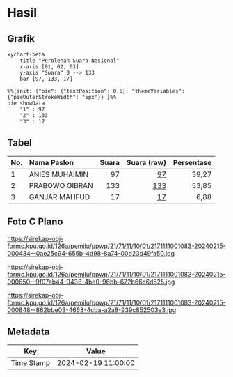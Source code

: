 # Hasil

## Grafik

```mermaid
xychart-beta
    title "Perolehan Suara Nasional"
    x-axis [01, 02, 03]
    y-axis "Suara" 0 --> 133
    bar [97, 133, 17]
```

```mermaid
%%{init: {"pie": {"textPosition": 0.5}, "themeVariables": {"pieOuterStrokeWidth": "5px"}} }%%
pie showData
    "1" : 97
    "2" : 133
    "3" : 17
```

## Tabel

| No. | Nama Paslon    | Suara | Suara (raw) | Persentase |
|:--- |:-------------- | -----:| -----------:| ----------:|
| 1   | ANIES MUHAIMIN | 97    | [97][p-1]   | 39,27      |
| 2   | PRABOWO GIBRAN | 133   | [133][p-2]  | 53,85      |
| 3   | GANJAR MAHFUD  | 17    | [17][p-3]   | 6,88       |


[p-1]: https://github.com/gigit-pemilu/pemilu-2024/blob/main/pilpres/hitung-suara/sub/21-kepulauan-riau/sub/71-kota-batam/sub/11-sagulung/sub/1001-tembesi/sub/083-tps/sub/paslon-1.txt
[p-2]: https://github.com/gigit-pemilu/pemilu-2024/blob/main/pilpres/hitung-suara/sub/21-kepulauan-riau/sub/71-kota-batam/sub/11-sagulung/sub/1001-tembesi/sub/083-tps/sub/paslon-2.txt
[p-3]: https://github.com/gigit-pemilu/pemilu-2024/blob/main/pilpres/hitung-suara/sub/21-kepulauan-riau/sub/71-kota-batam/sub/11-sagulung/sub/1001-tembesi/sub/083-tps/sub/paslon-3.txt

## Foto C Plano

https://sirekap-obj-formc.kpu.go.id/126a/pemilu/ppwp/21/71/11/10/01/2171111001083-20240215-000434--0ae25c94-655b-4d98-8a74-00d23d49fa50.jpg

https://sirekap-obj-formc.kpu.go.id/126a/pemilu/ppwp/21/71/11/10/01/2171111001083-20240215-000650--9f07ab44-0438-4be0-96bb-672b66c6d525.jpg

https://sirekap-obj-formc.kpu.go.id/126a/pemilu/ppwp/21/71/11/10/01/2171111001083-20240215-000848--862bbe03-4668-4cba-a2a8-939c852503e3.jpg


## Metadata

| Key        | Value               |
| ---------- | ------------------- |
| Time Stamp | 2024-02-19 11:00:00 |



